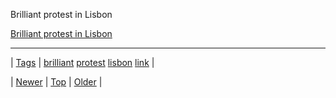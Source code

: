<!--
title: Brilliant protest in Lisbon
date: 2020-06-28T15:27:00.284Z
tags: brilliant, protest, lisbon, link
-->


Brilliant protest in Lisbon

[Brilliant protest in Lisbon](https://twitter.com/cool4ideas/status/458658698659766272)

<!--BOTTOM-POST-NAVIGATION-->
---

| [Tags](tags.md) | [brilliant](tag-brilliant.md) [protest](tag-protest.md) [lisbon](tag-lisbon.md) [link](tag-link.md) |

| [Newer](84308136514.md) | [Top](index.md) | [Older](84405053674.md) |